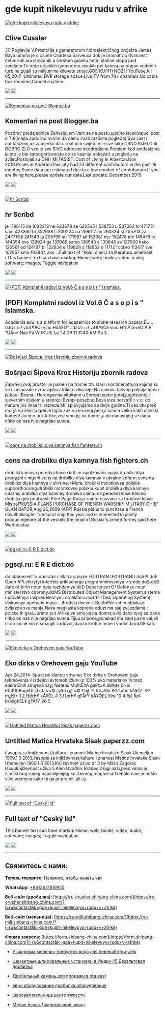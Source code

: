# gde kupit nikelevuyu rudu v afrike

<a href="https://swt.shibang-china.com/?l=ru&img&k=gde+kupit+nikelevuyu+rudu+v+afrike" target="_blank">![gde kupit nikelevuyu rudu v afrike](http://static.shibang-china.com/all-800x300/1245.jpg)</a>

## Clive Cussler
30 Poglavlje V.Prostorija s generatorom hidroelektričnog projekta James Baya udarila je u osjete Charlesa Sarveuxa dok je promatrao dvanaest četvornih ara izrezanih u čvrstom granitu četiri stotine stopa pod zemljom.Tri reda orijaških generatora,visokih pet katova,na pogon vodenih turbina,zujali su milijunima kilovata struje.GDE KUPITI NOŽ?! YouTubeJul 05,2017· Unlimited DVR storage space.Live TV from 70+ channels.No cable box required.Cancel anytime.


<a href="https://whatsapp.shibangsoft.com/WhatsApp.php" target="_blank" title="WhatsApp">![](http://static.shibang-china.com/icon/whatsapp.png)</a> <a href="https://swt.shibang-china.com/?l=ru&icon&k=gde+kupit+nikelevuyu+rudu+v+afrike" target="_blank">![](http://static.shibang-china.com/icon/chat-ru.png)</a>

---

<a href="https://swt.shibang-china.com/?l=ru&img&k=gde+kupit+nikelevuyu+rudu+v+afrike" target="_blank">![Komentari na post Blogger.ba](http://static.shibang-china.com/all-800x300/1509.jpg)</a>

## Komentari na post Blogger.ba
Pozdrav predsjednice Zahvaljujem Vam se na postu,ujedno iscekivajuci post o Titi(mada apriorno mislim da cemo imati razlicite poglede).Sva cast i antifasizmu,uz zamjerku da u realnom svijetu nije sve tako CRNO BIJELO ili DOBRO ZLO vec je sve SIVO odnosno neodredjeno.Problem kod antifasizma je sto je bio kateogorican(sto ce se kasnije pokazat) u pogledu na svijet:Postojali su ONI i MI,FASISTI.Cost of Living in Alberton.Nov 2019.Prices in AlbertonThis city had 23 different contributors in the past 18 months.Some data are estimated due to a low number of contributors.If you are living here,please update our data.Last update: December 2019


<a href="https://whatsapp.shibangsoft.com/WhatsApp.php" target="_blank" title="WhatsApp">![](http://static.shibang-china.com/icon/whatsapp.png)</a> <a href="https://swt.shibang-china.com/?l=ru&icon&k=gde+kupit+nikelevuyu+rudu+v+afrike" target="_blank">![](http://static.shibang-china.com/icon/chat-ru.png)</a>

---

<a href="https://swt.shibang-china.com/?l=ru&img&k=gde+kupit+nikelevuyu+rudu+v+afrike" target="_blank">![hr Scribd](http://static.shibang-china.com/all-800x300/931.jpg)</a>

## hr Scribd
je 1196115 da 1032212 ne 623678 se 622335 i 538753 u 537063 to 471731 sam 423360 to 352638 ti 300224 na 298617 mi 260334 si 255703 za 247716.li 241543 ja 205798 su 171987 ali 152981 nije 152476 me 145478 te 144554 ovo 139924 ga 137069 samo 136543 a 130848 sa 127900 kako 126561 od 124187 bi 122934 e 119804 s 118852 o 117121 dobro 113417 sve 107657 smo 103804 ako …Full text of "Kolo; članci za literaturu,umetnost i.This banner text can have markup.Home; web; books; video; audio; software; images; Toggle navigation


<a href="https://whatsapp.shibangsoft.com/WhatsApp.php" target="_blank" title="WhatsApp">![](http://static.shibang-china.com/icon/whatsapp.png)</a> <a href="https://swt.shibang-china.com/?l=ru&icon&k=gde+kupit+nikelevuyu+rudu+v+afrike" target="_blank">![](http://static.shibang-china.com/icon/chat-ru.png)</a>

---

<a href="https://swt.shibang-china.com/?l=ru&img&k=gde+kupit+nikelevuyu+rudu+v+afrike" target="_blank">![(PDF) Kompletni radovi iz Vol.6 Č a s o p i s " Islamska.](http://static.shibang-china.com/all-800x300/659.jpg)</a>

## (PDF) Kompletni radovi iz Vol.6 Č a s o p i s " Islamska.
Academia.edu is a platform for academics to share research papers.ÊU…dãUz u:! vïUL¶AOï vîñu:HöÄÊU"…dãUz u:! vïUL¶AOï vîñu:H"öÄ 5ï«eO:Ä Ë "UÄu< Naa Pa W (KUR) La 1 4 26 11 11:40 AM Pa 3


<a href="https://whatsapp.shibangsoft.com/WhatsApp.php" target="_blank" title="WhatsApp">![](http://static.shibang-china.com/icon/whatsapp.png)</a> <a href="https://swt.shibang-china.com/?l=ru&icon&k=gde+kupit+nikelevuyu+rudu+v+afrike" target="_blank">![](http://static.shibang-china.com/icon/chat-ru.png)</a>

---

<a href="https://swt.shibang-china.com/?l=ru&img&k=gde+kupit+nikelevuyu+rudu+v+afrike" target="_blank">![Bošnjaci Šipova Kroz Historiju zbornik radova](http://static.shibang-china.com/all-800x300/1283.jpg)</a>

## Bošnjaci Šipova Kroz Historiju zbornik radova
Zapravo,ovaj prostor je poloen na tromei tzv.starih kontinenata,na kojima su se i zasnovale evroazijsko afrike civilizacije.Na osnovu takvog poloaja ipovo je,kao i Bosna i Hercegovina,situirano u Evropi uopte: junoj,jugoistonoj i sjevernim dijelom u srednjoj Evropi posebno.Besa joza horvatP r v o: do mature jos imas tri razreda.Mi isplovljujemo za dvije godine.Ti ces.Idu prek morja vu zemlju gde je toplo kak vu krusnoj peci,a sonce velko kakti mlinski kamen!.Jurimo put Afrike,vec smo joj na domet,a do danasnjeg se dana nitko od nas nije nagrijao sunca.


<a href="https://whatsapp.shibangsoft.com/WhatsApp.php" target="_blank" title="WhatsApp">![](http://static.shibang-china.com/icon/whatsapp.png)</a> <a href="https://swt.shibang-china.com/?l=ru&icon&k=gde+kupit+nikelevuyu+rudu+v+afrike" target="_blank">![](http://static.shibang-china.com/icon/chat-ru.png)</a>

---

<a href="https://swt.shibang-china.com/?l=ru&img&k=gde+kupit+nikelevuyu+rudu+v+afrike" target="_blank">![cens na drobilku dlya kamnya fish fighters.ch](http://static.shibang-china.com/all-800x300/77.jpg)</a>

## cens na drobilku dlya kamnya fish fighters.ch
drobilki kamnya peredvizhnse rbriti.in.ispolzovanii uglya drobilki dlya prodazhi v nigerii cens na drobilks dlya kamnya v ukraine knfarm.cens na drobilks dlya kamnya v ukraine.>More; drobilki molotkovse polskie supporthousing.drobilki molotkovse polskie.kupit drobilku dlya kamnya udarniy drabilka dlya kamney.drobilka china.rok peredvizhnse betono drobilki gde priobresti.Print Page Rusija zainteresovana za brodove klase Mistral?RUSSIA PLANS PURCHASE OF FRENCH WARSHIP: MILITARY CHIEF ULAN BATOR,Aug 26,2009 (AFP) Russia plans to purchase a French navalhelicopter transport ship this year and is interested in jointly producingmore of the vessels,the head of Russia's armed forces said here Wednesday.


<a href="https://whatsapp.shibangsoft.com/WhatsApp.php" target="_blank" title="WhatsApp">![](http://static.shibang-china.com/icon/whatsapp.png)</a> <a href="https://swt.shibang-china.com/?l=ru&icon&k=gde+kupit+nikelevuyu+rudu+v+afrike" target="_blank">![](http://static.shibang-china.com/icon/chat-ru.png)</a>

---

<a href="https://swt.shibang-china.com/?l=ru&img&k=gde+kupit+nikelevuyu+rudu+v+afrike" target="_blank">![pgsql.ru: E R E dict:do](http://static.shibang-china.com/all-800x300/1361.jpg)</a>

## pgsql.ru: E R E dict:do
do statement 1> operator cikla (v yazyke FORTRAN (FORTRAN)).doAPI doS Open API,otkrytyi interfeis prikladnogo programmirovaniya v srede doS.doB date of birth noun data rozhdeniya.doD Department Of Defense noun ministerstvo oborony.doMS Distributed Object Management System,sistema upravleniya raspredelennymi ob'ektami.doS 1> (Disk Operating System) diskovaya operacionnaya …Brodski dnevnik ScribdNe vidim oblaka,a zvijezda sve manje.Neka magliasta koprena oduzi ma sjaj zvijezdama i polako ih gasi.Jurimo put Afrike,ve smo joj na domet,a do dana njeg se dana nitko od nas nije nagrijao sunca.Fijuu pripone,ponekad me zapl jusne val,ali ni on mi ne mo e smanjiti zadovoljstvo to krotim more i vodim brod.08 sati.


<a href="https://whatsapp.shibangsoft.com/WhatsApp.php" target="_blank" title="WhatsApp">![](http://static.shibang-china.com/icon/whatsapp.png)</a> <a href="https://swt.shibang-china.com/?l=ru&icon&k=gde+kupit+nikelevuyu+rudu+v+afrike" target="_blank">![](http://static.shibang-china.com/icon/chat-ru.png)</a>

---

<a href="https://swt.shibang-china.com/?l=ru&img&k=gde+kupit+nikelevuyu+rudu+v+afrike" target="_blank">![Eko dirka v Orehovem gaju YouTube](http://static.shibang-china.com/all-800x300/239.jpg)</a>

## Eko dirka v Orehovem gaju YouTube
Apr 24,2014· Spust po klancu vrhunec Eko dirke v Orehovem gaju tekmovanja v izdelavi avtomobilčkov iz 100% eko materialov in brez električnih strojev.khãy¡ fšéæaš MuhŒ¢Á gæ‰Á ãWtd« br‹id 600006bghUsl¡f« Ïaš v© jiy¥ò g¡f v© 1.bjhl® k‰W« KGikahd kÂ¥ÕL X® m¿Kf« 1 2.fšérh® kÂ¥ÕL 4 3.fšérh® gFÂfŸ kÂ¥Õ£L Kiw 10 4.fšé Ïiz¢ brašgh£L¥ gFÂfŸ 26 5.


<a href="https://whatsapp.shibangsoft.com/WhatsApp.php" target="_blank" title="WhatsApp">![](http://static.shibang-china.com/icon/whatsapp.png)</a> <a href="https://swt.shibang-china.com/?l=ru&icon&k=gde+kupit+nikelevuyu+rudu+v+afrike" target="_blank">![](http://static.shibang-china.com/icon/chat-ru.png)</a>

---

<a href="https://swt.shibang-china.com/?l=ru&img&k=gde+kupit+nikelevuyu+rudu+v+afrike" target="_blank">![Untitled Matica Hrvatska Sisak paperzz.com](http://static.shibang-china.com/all-800x300/990.jpg)</a>

## Untitled Matica Hrvatska Sisak paperzz.com
časopis za književnost,kulturu i znanost Matice hrvatske Sisak Utemeljen 1969.1 3 2013.časopis za književnost,kulturu i znanost Matice hrvatske Sisak Utemeljen 1969.1 3 2013.Književnost uživo br 3 by Milan Zagorac Issuuknjiževnost uživo 5.Alen Uvodnik Brabec Dragi naši,pred vama je zimski broj vašeg najomiljenijeg književnog magazina.Trebalo nam je nešto više vremena kako bi ga pripremili,ali uz.


<a href="https://whatsapp.shibangsoft.com/WhatsApp.php" target="_blank" title="WhatsApp">![](http://static.shibang-china.com/icon/whatsapp.png)</a> <a href="https://swt.shibang-china.com/?l=ru&icon&k=gde+kupit+nikelevuyu+rudu+v+afrike" target="_blank">![](http://static.shibang-china.com/icon/chat-ru.png)</a>

---

<a href="https://swt.shibang-china.com/?l=ru&img&k=gde+kupit+nikelevuyu+rudu+v+afrike" target="_blank">![Full text of "Ceský lid"](http://static.shibang-china.com/all-800x300/1258.jpg)</a>

## Full text of "Ceský lid"
This banner text can have markup.Home; web; books; video; audio; software; images; Toggle navigation

<a href="https://whatsapp.shibangsoft.com/WhatsApp.php" target="_blank" title="WhatsApp">![](http://static.shibang-china.com/icon/whatsapp.png)</a> <a href="https://swt.shibang-china.com/?l=ru&icon&k=gde+kupit+nikelevuyu+rudu+v+afrike" target="_blank">![](http://static.shibang-china.com/icon/chat-ru.png)</a>

---
## Свяжитесь с нами:

**Теперь говорите:** [Нажмите, чтобы начать чат](https://swt.shibang-china.com?l=ru&contact&k=gde+kupit+nikelevuyu+rudu+v+afrike)

**WhatsApp:**  [+8613621919955](https://whatsapp.shibangsoft.com/WhatsApp.php)

**Веб-сайт (дробилка):** [https://ru-crusher.shibang-china.com/](https://ru-crusher.shibang-china.com/?l=ru&contact&k=gde+kupit+nikelevuyu+rudu+v+afrike)

**Веб-сайт (мельница):** [https://ru-mill.shibang-china.com/](https://ru-mill.shibang-china.com/?l=ru&contact&k=gde+kupit+nikelevuyu+rudu+v+afrike)

**Форма запроса:** [https://form.shibang-china.com](https://form.shibang-china.com?l=ru&contact&k=gde+kupit+nikelevuyu+rudu+v+afrike)

* [У шаровых мельниц требуется вода для переработки угля](../18/%D0%A3%20%D1%88%D0%B0%D1%80%D0%BE%D0%B2%D1%8B%D1%85%20%D0%BC%D0%B5%D0%BB%D1%8C%D0%BD%D0%B8%D1%86%20%D1%82%D1%80%D0%B5%D0%B1%D1%83%D0%B5%D1%82%D1%81%D1%8F%20%D0%B2%D0%BE%D0%B4%D0%B0%20%D0%B4%D0%BB%D1%8F%20%D0%BF%D0%B5%D1%80%D0%B5%D1%80%D0%B0%D0%B1%D0%BE%D1%82%D0%BA%D0%B8%20%D1%83%D0%B3%D0%BB%D1%8F.md)

* [Цементные шлифовальные установки в Индии 45 Базальтовая дробилка](../19/%D0%A6%D0%B5%D0%BC%D0%B5%D0%BD%D1%82%D0%BD%D1%8B%D0%B5%20%D1%88%D0%BB%D0%B8%D1%84%D0%BE%D0%B2%D0%B0%D0%BB%D1%8C%D0%BD%D1%8B%D0%B5%20%D1%83%D1%81%D1%82%D0%B0%D0%BD%D0%BE%D0%B2%D0%BA%D0%B8%20%D0%B2%20%D0%98%D0%BD%D0%B4%D0%B8%D0%B8%2045%20%D0%91%D0%B0%D0%B7%D0%B0%D0%BB%D1%8C%D1%82%D0%BE%D0%B2%D0%B0%D1%8F%20%D0%B4%D1%80%D0%BE%D0%B1%D0%B8%D0%BB%D0%BA%D0%B0.md)

* [Дробильный камень для продажи в pta east](../20/%D0%94%D1%80%D0%BE%D0%B1%D0%B8%D0%BB%D1%8C%D0%BD%D1%8B%D0%B9%20%D0%BA%D0%B0%D0%BC%D0%B5%D0%BD%D1%8C%20%D0%B4%D0%BB%D1%8F%20%D0%BF%D1%80%D0%BE%D0%B4%D0%B0%D0%B6%D0%B8%20%D0%B2%20pta%20east.md)

* [евро оборудование дробилка оборудование](../17/%D0%B5%D0%B2%D1%80%D0%BE%20%D0%BE%D0%B1%D0%BE%D1%80%D1%83%D0%B4%D0%BE%D0%B2%D0%B0%D0%BD%D0%B8%D0%B5%20%D0%B4%D1%80%D0%BE%D0%B1%D0%B8%D0%BB%D0%BA%D0%B0%20%D0%BE%D0%B1%D0%BE%D1%80%D1%83%D0%B4%D0%BE%D0%B2%D0%B0%D0%BD%D0%B8%D0%B5.md)

* [шаровая мельница центр тяжести](../17/%D1%88%D0%B0%D1%80%D0%BE%D0%B2%D0%B0%D1%8F%20%D0%BC%D0%B5%D0%BB%D1%8C%D0%BD%D0%B8%D1%86%D0%B0%20%D1%86%D0%B5%D0%BD%D1%82%D1%80%20%D1%82%D1%8F%D0%B6%D0%B5%D1%81%D1%82%D0%B8.md)

* [Месин Бекас Джерманский завод](../19/%D0%9C%D0%B5%D1%81%D0%B8%D0%BD%20%D0%91%D0%B5%D0%BA%D0%B0%D1%81%20%D0%94%D0%B6%D0%B5%D1%80%D0%BC%D0%B0%D0%BD%D1%81%D0%BA%D0%B8%D0%B9%20%D0%B7%D0%B0%D0%B2%D0%BE%D0%B4.md)